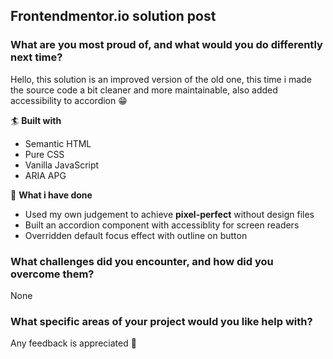 ## Frontendmentor.io solution post

### What are you most proud of, and what would you do differently next time?

Hello, this solution is an improved version of the old one, this time i made the source code a bit cleaner and more maintainable, also added accessibility to accordion 😁

🏄 **Built with**

- Semantic HTML
- Pure CSS
- Vanilla JavaScript
- ARIA APG

👀 **What i have done**

- Used my own judgement to achieve **pixel-perfect** without design files
- Built an accordion component with accessiblity for screen readers
- Overridden default focus effect with outline on button

### What challenges did you encounter, and how did you overcome them?

None

### What specific areas of your project would you like help with?

Any feedback is appreciated 🙏
